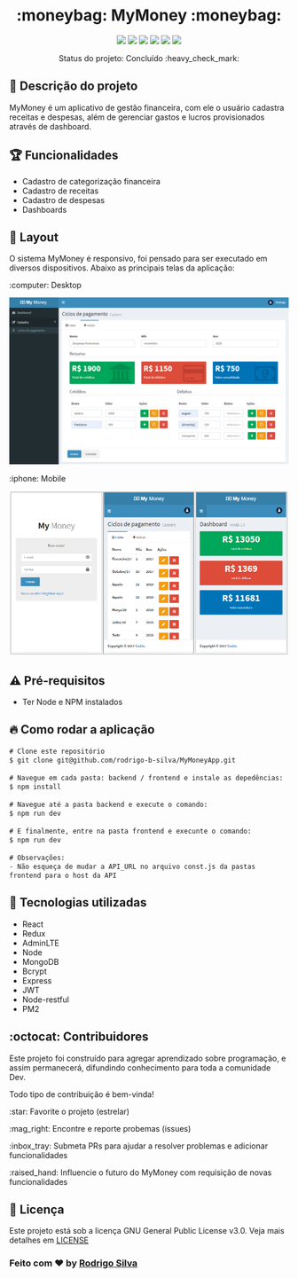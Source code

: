 <h1 align="center">:moneybag: MyMoney :moneybag:</h1>

<p align="center">
  <img src="https://img.shields.io/github/languages/count/rodrigo-b-silva/MyMoneyApp" />
  <img src="https://img.shields.io/github/issues/rodrigo-b-silva/MyMoneyApp" />
  <img src="https://img.shields.io/github/forks/rodrigo-b-silva/MyMoneyApp" />
  <img src="https://img.shields.io/github/stars/rodrigo-b-silva/MyMoneyApp" />
  <img src="https://img.shields.io/github/license/rodrigo-b-silva/MyMoneyApp" />
  <img src="https://img.shields.io/twitter/url?url=https%3A%2F%2Fgithub.com%2Frodrigo-b-silva%2FMyMoneyApp" />
</p>
<p align="center">
  Status do projeto: Concluído :heavy_check_mark:
</p>


## :rocket: Descrição do projeto
MyMoney é um aplicativo de gestão financeira, com ele o usuário cadastra receitas e despesas, além de gerenciar gastos e lucros provisionados através de dashboard. 


## :trophy: Funcionalidades
* Cadastro de categorização financeira
* Cadastro de receitas
* Cadastro de despesas
* Dashboards


## :art: Layout
O sistema MyMoney é responsivo, foi pensado para ser executado em diversos dispositivos. Abaixo as principais telas da aplicação:

<p>:computer: Desktop</p>
<img src="https://github.com/rodrigo-b-silva/MyMoneyApp/blob/master/.github/desktop.PNG" alt="Desktop" width="900" />

<p>:iphone: Mobile</p>
<img src="https://github.com/rodrigo-b-silva/MyMoneyApp/blob/master/.github/mobile.PNG" alt="Mobile" width="900" />


## :warning: Pré-requisitos
* Ter Node e NPM instalados


## :fire: Como rodar a aplicação
```
# Clone este repositório
$ git clone git@github.com/rodrigo-b-silva/MyMoneyApp.git

# Navegue em cada pasta: backend / frontend e instale as depedências:
$ npm install

# Navegue até a pasta backend e execute o comando:
$ npm run dev

# E finalmente, entre na pasta frontend e execunte o comando:
$ npm run dev

# Observações:
- Não esqueça de mudar a API_URL no arquivo const.js da pastas frontend para o host da API
```


## :hammer: Tecnologias utilizadas
* React
* Redux
* AdminLTE
* Node
* MongoDB
* Bcrypt
* Express
* JWT
* Node-restful
* PM2


## :octocat: Contribuidores
<p>Este projeto foi construído para agregar aprendizado sobre programação, e assim permanecerá, difundindo conhecimento para toda a comunidade Dev.</p>
<p>Todo tipo de contribuição é bem-vinda!</p>
<p>:star: Favorite o projeto (estrelar)</p>
<p>:mag_right: Encontre e reporte probemas (issues)</p>
<p>:inbox_tray: Submeta PRs para ajudar a resolver problemas e adicionar funcionalidades</p>
<p>:raised_hand: Influencie o futuro do MyMoney com requisição de novas funcionalidades</p>


## :memo: Licença
Este projeto está sob a licença GNU General Public License v3.0. Veja mais detalhes em [LICENSE](https://github.com/rodrigo-b-silva/MyMoneyApp/blob/master/LICENSE)


### Feito com :heart: by [Rodrigo Silva](https://www.linkedin.com/in/rodrigobarbosa1993)
